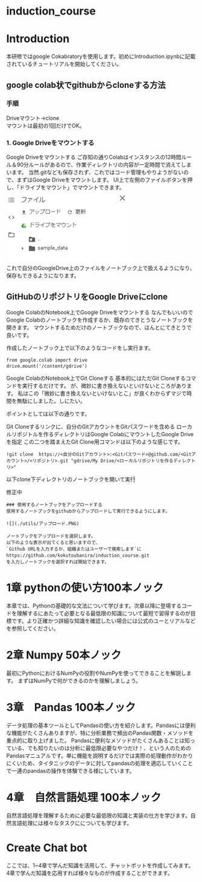 # induction_course

# Introduction
本研修ではgoogle Cokabratoryを使用します。初めにIntroduction.ipynbに記載されているチュートリアルを開始してください。

## google colab状でgithubからcloneする方法
### 手順
Driveマウント→clone<br>
マウントは最初の1回だけでOK。
### 1. Google Driveをマウントする
Google Driveをマウントする
ご存知の通りColabはインスタンスの12時間ルール＆90分ルールがあるので、作業ディレクトリの内容が一定時間で消えてしまいます。
当然.gitなども保存されず、これではコード管理もやりようがないので、まずはGoogle Driveをマウントします。
UI上で左側のファイルボタンを押し、「ドライブをマウント」でマウントできます。
![](./utils/mount.png)
<br>
これで自分のGoogleDrive上のファイルをノートブック上で扱えるようになり、保存もできるようになります。

## GitHubのリポジトリをGoogle Driveにclone

Google ColabのNotebook上でGoogle Driveをマウントする
なんでもいいのでGoogle Colabのノートブックを作成するか、既存のてきとうなノートブックを開きます。
マウントするためだけのノートブックなので、ほんとにてきとうで良いです。

作成したノートブック上で以下のようなコードをし実行ます。
```
from google.colab import drive
drive.mount('/content/gdrive')
```
Google ColabのNotebook上でGit Cloneする
基本的にはただGit Cloneするコマンドを実行するだけです。
が、微妙に書き換えないといけないところがあります。
私はこの「微妙に書き換えないといけないとこ」が良くわからずマジで時間を無駄にしました。しにたい。

ポイントとしては以下の通りです。

Git Cloneするリンクに、自分のGitアカウントをGitパスワードを含める
ローカルリポジトルを作るディレクトリはGoogle ColabにマウントしたGoogle Driveを指定
この二つを踏まえたGit Clone用コマンドは以下のような感じです。
```
!git clone  https://<自分のGitアカウント>:<Gitパスワード>@github.com/<Gitアカウント>/<リポジトリ>.git "gdrive/My Drive/<ローカルリポジトリを作るディレクトリ>"
```

以下clone下ディレクトリのノートブックを開いて実行

修正中
```
### 使用するノートブックをアップロードする
使用するノートブックをgithubからアップロードして実行できるようにします。

![](./utils/アップロード.PNG)

ノートブックをアップロードを選択します。
以下のような表示が出てくると思いますので、
`Github URLを入力するか、組織またはユーザーで検索します`にhttps://github.com/kokutoubanira/induction_course.git　
を入力しノートブックを選択すれば開始できます。
```

# 1章 pythonの使い方100本ノック
本章では、Pythonの基礎的な文法について学びます。次章以降に登場するコードを理解するにあたって必要となる最低限の知識について最短で習得するのが目標です。より正確かつ詳細な知識を確認したい場合には公式のユーとリアルなどを参照してください。

# 2章 Numpy 50本ノック
最初にPythonにおけるNumPyの役割やNumPyを使ってできることを解説します。
まずはNumPyで何ができるのかを理解しましょう。

# 3章　Pandas 100本ノック
データ処理の基本ツールとしてPandasの使い方を紹介します。Pandasには便利な機能がたくさんありますが、特に分析業務で頻出のPandas関数・メソッドを重点的に取り上げました。
Pandasに便利なメソッドがたくさんあることは知っている、でも知りたいのは分析に最低限必要なやつだけ！、という人のためのPandasマニュアルです。単に機能を説明するだけでは実際の処理動作がわかりにくいため、タイタニックのデータに対してpandasの処理を適応していくことで一連のpandasの操作を体験できる様にしています。

# 4章　自然言語処理 100本ノック
自然言語処理を理解するために必要な最低限の知識と実装の仕方を学びます。自然言語処理には様々なタスクにについても学びます。

# Create Chat bot
ここでは、1~4章で学んだ知識を活用して、チャットボットを作成してみます。4章で学んだ知識を応用すれば様々なものが作成することができます。
